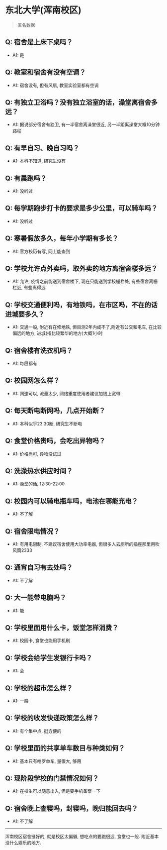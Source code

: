 # 东北大学(浑南校区)
> 匿名数据
## Q: 宿舍是上床下桌吗？
- A1: 是
## Q: 教室和宿舍有没有空调？
- A1: 宿舍没有, 但有风扇, 教室实验室都有空调
## Q: 有独立卫浴吗？没有独立浴室的话，澡堂离宿舍多远？
- A1: 据说部分宿舍有独卫, 有一半宿舍离澡堂很近, 另一半距离澡堂大概10分钟路程
## Q: 有早自习、晚自习吗？
- A1: 本科不知道, 研究生没有
## Q: 有晨跑吗？
- A1: 没听过
## Q: 每学期跑步打卡的要求是多少公里，可以骑车吗？
- A1: 没听过
## Q: 寒暑假放多久，每年小学期有多长？
- A1: 官方校历有写, 网上能查到
## Q: 学校允许点外卖吗，取外卖的地方离宿舍楼多远？
- A1: 允许, 疫情之前能送到宿舍楼下, 现在只能送到学校栅栏处, 有些宿舍离栅栏近, 有些离得远
## Q: 学校交通便利吗，有地铁吗，在市区吗，不在的话进城要多久？
- A1: 交通一般, 附近有在修地铁, 但目测2年内成不了,附近有公交和电车, 在比较偏远的地方, 进城(指比较繁华的地方)大概1小时
## Q: 宿舍楼有洗衣机吗？
- A1: 每层都有
## Q: 校园网怎么样？
- A1: 网速可以, 流量太少, 网络重度使用者建议加钱上宽带
## Q: 每天断电断网吗，几点开始断？
- A1: 本科似乎23:30断, 研究生不断电
## Q: 食堂价格贵吗，会吃出异物吗？
- A1: 价格尚可, 异物没试过
## Q: 洗澡热水供应时间？
- A1: 澡堂的话, 12:30-22:00
## Q: 校园内可以骑电瓶车吗，电池在哪能充电？
- A1: 不了解
## Q: 宿舍限电情况？
- A1: 有用电限制, 不建议宿舍使用大功率电器, 但很多人去厕所的插座那里用吹风筒2333
## Q: 通宵自习有去处吗？
- A1: 不了解
## Q: 大一能带电脑吗？
- A1: 能
## Q: 学校里面用什么卡，饭堂怎样消费？
- A1: 校园卡, 食堂也能用手机刷
## Q: 学校会给学生发银行卡吗？
- A1: 会
## Q: 学校的超市怎么样？
- A1: 一般
## Q: 学校的收发快递政策怎么样？
- A1: 有个集中点, 挺方便的
## Q: 学校里面的共享单车数目与种类如何？
- A1: 基本只有哈罗单车, 量很大, 够用
## Q: 现阶段学校的门禁情况如何？
- A1: 在校生可以随意出入, 但是要手机备案一下
## Q: 宿舍晚上查寝吗，封寝吗，晚归能回去吗？
- A1: 不了解
***
浑南校区宿舍挺好的, 就是校区太偏僻, 想吃点的要跑很远, 食堂也一般. 附近基本没什么娱乐的地方.